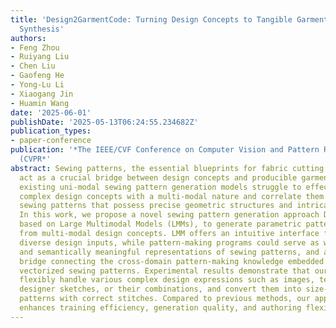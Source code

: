 ```yaml
---
title: 'Design2GarmentCode: Turning Design Concepts to Tangible Garments Through Program
  Synthesis'
authors:
- Feng Zhou
- Ruiyang Liu
- Chen Liu
- Gaofeng He
- Yong-Lu Li
- Xiaogang Jin
- Huamin Wang
date: '2025-06-01'
publishDate: '2025-05-13T06:24:55.234682Z'
publication_types:
- paper-conference
publication: '*The IEEE/CVF Conference on Computer Vision and Pattern Recognition
  (CVPR*'
abstract: Sewing patterns, the essential blueprints for fabric cutting and tailoring,
  act as a crucial bridge between design concepts and producible garments. However,
  existing uni-modal sewing pattern generation models struggle to effectively encode
  complex design concepts with a multi-modal nature and correlate them with vectorized
  sewing patterns that possess precise geometric structures and intricate sewing relations.
  In this work, we propose a novel sewing pattern generation approach Design2GarmentCode
  based on Large Multimodal Models (LMMs), to generate parametric pattern-making programs
  from multi-modal design concepts. LMM offers an intuitive interface for interpreting
  diverse design inputs, while pattern-making programs could serve as well-structured
  and semantically meaningful representations of sewing patterns, and act as a robust
  bridge connecting the cross-domain pattern-making knowledge embedded in LMMs with
  vectorized sewing patterns. Experimental results demonstrate that our method can
  flexibly handle various complex design expressions such as images, textual descriptions,
  designer sketches, or their combinations, and convert them into size-precise sewing
  patterns with correct stitches. Compared to previous methods, our approach significantly
  enhances training efficiency, generation quality, and authoring flexibility.
---
```

